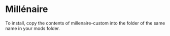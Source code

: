 # Millénaire

To install, copy the contents of millenaire-custom into the folder of the same name in your mods folder.